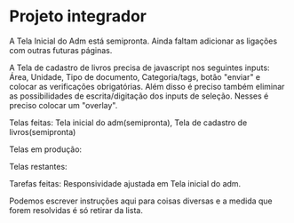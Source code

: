 # Projeto integrador
A Tela Inicial do Adm está semipronta. Ainda faltam adicionar as ligações com outras futuras páginas. 

A Tela de cadastro de livros precisa de javascript nos seguintes inputs: Área,
Unidade, Tipo de documento, Categoria/tags, botão "enviar" e colocar as verificações obrigatórias. Além disso é preciso também eliminar as possibilidades de escrita/digitação dos inputs de seleção. Nesses é preciso colocar um "overlay". 


Telas feitas: Tela inicial do adm(semipronta), Tela de cadastro de livros(semipronta)

Telas em produção:

Telas restantes:

Tarefas feitas: Responsividade ajustada em Tela inicial do adm.

Podemos escrever instruções aqui para coisas diversas e a medida que forem resolvidas é só retirar da lista.